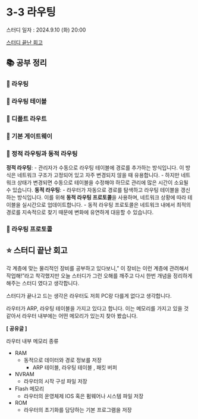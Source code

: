 # 3-3 라우팅

스터디 일자 : 2024.9.10 (화) 20:00

[스터디 끝난 회고](#-스터디-끝난-회고)

## 📚 공부 정리

### 📌 라우팅

### 📌 라우팅 테이블

### 📌 디폴트 라우트

### 📌 기본 게이트웨이

### 📌 정적 라우팅과 동적 라우팅

 **정적 라우팅**:
    - 관리자가 수동으로 라우팅 테이블에 경로를 추가하는 방식입니다. 이 방식은 네트워크 구조가 고정되어 있고 자주 변경되지 않을 때 유용합니다.
    - 하지만 네트워크 상태가 변경되면 수동으로 테이블을 수정해야 하므로 관리에 많은 시간이 소요될 수 있습니다.
 **동적 라우팅**:
    - 라우터가 자동으로 경로를 탐색하고 라우팅 테이블을 갱신하는 방식입니다. 이를 위해 **동적 라우팅 프로토콜**을 사용하며, 네트워크 상황에 따라 테이블을 실시간으로 업데이트합니다.
    - 동적 라우팅 프로토콜은 네트워크 내에서 최적의 경로를 지속적으로 찾기 때문에 변화에 유연하게 대응할 수 있습니다.

    
### 📌 라우팅 프로토콜


## ⭐ 스터디 끝난 회고

각 계층에 맞는 물리적인 장비를 공부하고 있다보니,” 이 장비는 이런 계층에 관려해서 작업해!”라고 착각했지만 오늘 스터디가 그런 오해를 깨주고 다시 한번 개념을 정리하게 해주는 스터디 였다고 생각합니다.  

 스터디가 끝나고 드는 생각은 라우터도 저희 PC랑 다를게 없다고 생각합니다.

라우터가 ARP, 라우팅 테이블을 가지고 있다고 합니다. 이는 메모리를 가지고 있을 것 같아서 라우터 내부에는 어떤 메모리가 있는지 찾아 봤습니다.

**[ 공유글 ]**

라우터 내부 메모리 종류 

- RAM
    - 동적으로 데이터와 경로 정보를 저장
        - ARP 테이블, 라우팅 테이블 , 패킷 버퍼
- NVRAM
    - 라우터의 시작 구성 파일 저장
- Flash 메모리
    - 라우터의 운영체제 IOS 혹은 펌웨어나 시스템 파일 저장
- ROM
    - 라우터의 초기화를 담당하는 기본 프로그램을 저장
